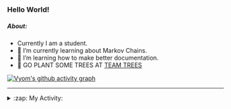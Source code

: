 ### Hello World!

##### About:
- Currently I am a student.
- 🌱 I’m currently learning about Markov Chains.
- 🌱 I’m learning how to make better documentation.
- 🌱 GO PLANT SOME TREES AT [TEAM TREES](https://teamtrees.org/)

[![Vyom's github activity graph](https://activity-graph.herokuapp.com/graph?username=Vyvy-vi)](https://github.com/ashutosh00710/github-readme-activity-graph)

---
<details>
  <summary>:zap: My Activity:</summary>
  
<!--START_SECTION:waka-->
![Code Time](http://img.shields.io/badge/Code%20Time-831%20hrs%2022%20mins-blue)

**I'm a Night 🦉** 

```text
🌞 Morning    67 commits     ██░░░░░░░░░░░░░░░░░░░░░░░   8.26% 
🌆 Daytime    200 commits    ██████░░░░░░░░░░░░░░░░░░░   24.66% 
🌃 Evening    278 commits    ████████░░░░░░░░░░░░░░░░░   34.28% 
🌙 Night      266 commits    ████████░░░░░░░░░░░░░░░░░   32.8%

```
📅 **I'm Most Productive on Sunday** 

```text
Monday       72 commits     ██░░░░░░░░░░░░░░░░░░░░░░░   8.88% 
Tuesday      134 commits    ████░░░░░░░░░░░░░░░░░░░░░   16.52% 
Wednesday    122 commits    ███░░░░░░░░░░░░░░░░░░░░░░   15.04% 
Thursday     107 commits    ███░░░░░░░░░░░░░░░░░░░░░░   13.19% 
Friday       108 commits    ███░░░░░░░░░░░░░░░░░░░░░░   13.32% 
Saturday     92 commits     ██░░░░░░░░░░░░░░░░░░░░░░░   11.34% 
Sunday       176 commits    █████░░░░░░░░░░░░░░░░░░░░   21.7%

```


📊 **This Week I Spent My Time On** 

```text
🔥 Editors: 
VS Code                  4 hrs 6 mins        ███████████████████████░░   94.27% 
Vim                      14 mins             █░░░░░░░░░░░░░░░░░░░░░░░░   5.73%

🐱‍💻 Projects: 
palantir                 3 hrs 8 mins        ██████████████████░░░░░░░   72.04% 
praise                   34 mins             ███░░░░░░░░░░░░░░░░░░░░░░   13.23% 
discord-bot-army-basic-bo18 mins             █░░░░░░░░░░░░░░░░░░░░░░░░   7.15% 
Call-Reminders-template  6 mins              ░░░░░░░░░░░░░░░░░░░░░░░░░   2.64% 
Unknown Project          6 mins              ░░░░░░░░░░░░░░░░░░░░░░░░░   2.4%

```


 Last Updated on 08/07/2022 14:04:40 UTC
<!--END_SECTION:waka-->
</details>
